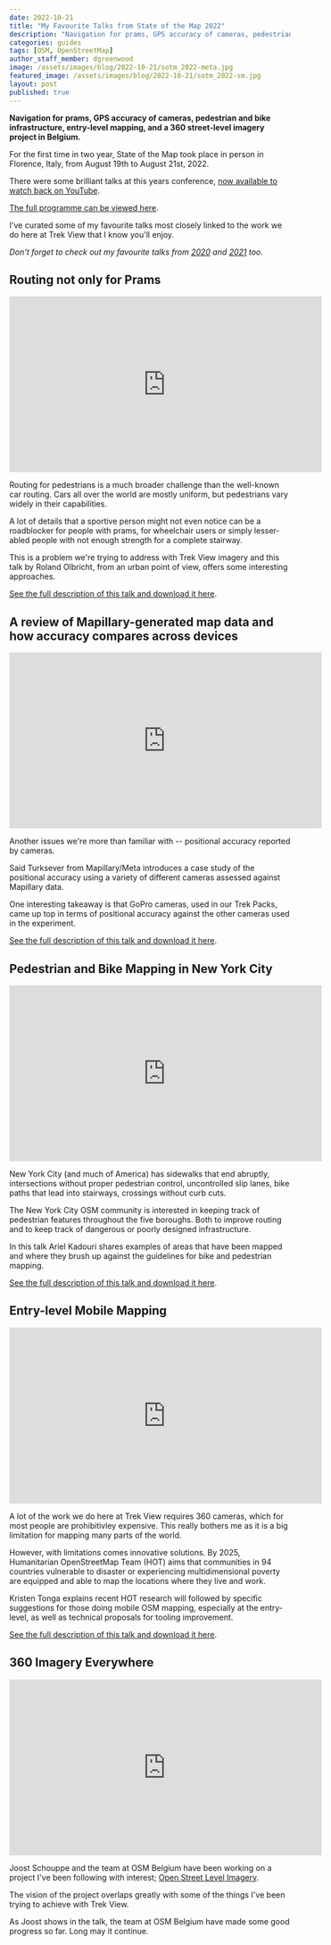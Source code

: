 ```yaml
---
date: 2022-10-21
title: "My Favourite Talks from State of the Map 2022"
description: "Navigation for prams, GPS accuracy of cameras, pedestrian and bike infrastructure, entry-level mapping, and a 360 street-level imagery project in Belgium."
categories: guides
tags: [OSM, OpenStreetMap]
author_staff_member: dgreenwood
image: /assets/images/blog/2022-10-21/sotm_2022-meta.jpg
featured_image: /assets/images/blog/2022-10-21/sotm_2022-sm.jpg
layout: post
published: true
---
```


**Navigation for prams, GPS accuracy of cameras, pedestrian and bike infrastructure, entry-level mapping, and a 360 street-level imagery project in Belgium.**

For the first time in two year, State of the Map took place in person in Florence, Italy, from August 19th to August 21st, 2022.

There were some brilliant talks at this years conference, [now available to watch back on YouTube](https://www.youtube.com/playlist?list=PLQNy8KsDknCo4Hpk5_trylRC8FD2ge9ns).

[The full programme can be viewed here](https://2022.stateofthemap.org/programme/).

I've curated some of my favourite talks most closely linked to the work we do here at Trek View that I know you'll enjoy.

_Don't forget to check out my favourite talks from [2020](/blog/2020/state-of-the-map-2020) and [2021](/blog/2021/state-of-the-map-2021) too._

## Routing not only for Prams

<iframe width="560" height="315" src="https://www.youtube.com/embed/1PnBKjgA-1c" title="YouTube video player" frameborder="0" allow="accelerometer; autoplay; clipboard-write; encrypted-media; gyroscope; picture-in-picture" allowfullscreen></iframe>

Routing for pedestrians is a much broader challenge than the well-known car routing. Cars all over the world are mostly uniform, but pedestrians vary widely in their capabilities.

A lot of details that a sportive person might not even notice can be a roadblocker for people with prams, for wheelchair users or simply lesser-abled people with not enough strength for a complete stairway.

This is a problem we're trying to address with Trek View imagery and this talk by Roland Olbricht, from an urban point of view, offers some interesting approaches.

[See the full description of this talk and download it here](https://media.ccc.de/v/sotm2022-18470-routing-not-only-for-prams).

## A review of Mapillary-generated map data and how accuracy compares across devices

<iframe width="560" height="315" src="https://www.youtube-nocookie.com/embed/E646mzQMgjo" title="YouTube video player" frameborder="0" allow="accelerometer; autoplay; clipboard-write; encrypted-media; gyroscope; picture-in-picture" allowfullscreen></iframe>

Another issues we're more than familiar with -- positional accuracy reported by cameras.

Said Turksever from Mapillary/Meta introduces a case study of the positional accuracy using a variety of different cameras assessed against Mapillary data.

One interesting takeaway is that GoPro cameras, used in our Trek Packs, came up top in terms of positional accuracy against the other cameras used in the experiment.

[See the full description of this talk and download it here](https://media.ccc.de/v/sotm2022-18509-a-review-of-mapillary-generated-map-data-and-how-accuracy-compares-across-devices).

## Pedestrian and Bike Mapping in New York City

<iframe width="560" height="315" src="https://www.youtube.com/embed/3RcJeIpatvA" title="YouTube video player" frameborder="0" allow="accelerometer; autoplay; clipboard-write; encrypted-media; gyroscope; picture-in-picture" allowfullscreen></iframe>

New York City (and much of America) has sidewalks that end abruptly, intersections without proper pedestrian control, uncontrolled slip lanes, bike paths that lead into stairways, crossings without curb cuts.

The New York City OSM community is interested in keeping track of pedestrian features throughout the five boroughs. Both to improve routing and to keep track of dangerous or poorly designed infrastructure.

In this talk Ariel Kadouri shares examples of areas that have been mapped and where they brush up against the guidelines for bike and pedestrian mapping.

[See the full description of this talk and download it here](https://media.ccc.de/v/sotm2022-18511-pedestrian-and-bike-mapping-in-new-york-city).

## Entry-level Mobile Mapping

<iframe width="560" height="315" src="https://www.youtube.com/embed/AniW28xMNSE" title="YouTube video player" frameborder="0" allow="accelerometer; autoplay; clipboard-write; encrypted-media; gyroscope; picture-in-picture" allowfullscreen></iframe>

A lot of the work we do here at Trek View requires 360 cameras, which for most people are prohibitivley expensive. This really bothers me as it is a big limitation for mapping many parts of the world.

However, with limitations comes innovative solutions. By 2025, Humanitarian OpenStreetMap Team (HOT) aims that communities in 94 countries vulnerable to disaster or experiencing multidimensional poverty are equipped and able to map the locations where they live and work.

Kristen Tonga explains recent HOT research will followed by specific suggestions for those doing mobile OSM mapping, especially at the entry-level, as well as technical proposals for tooling improvement. 

[See the full description of this talk and download it here](https://media.ccc.de/v/sotm2022-18529-entry-level-mobile-mapping).

## 360 Imagery Everywhere

<iframe width="560" height="315" src="https://www.youtube.com/embed/jiI2aoedC0A" title="YouTube video player" frameborder="0" allow="accelerometer; autoplay; clipboard-write; encrypted-media; gyroscope; picture-in-picture" allowfullscreen></iframe>

Joost Schouppe and the team at OSM Belgium have been working on a project I've been following with interest; [Open Street Level Imagery](https://openstreetmap.be/en/projects/streetlevelimagery.html).

The vision of the project overlaps greatly with some of the things I've been trying to achieve with Trek View.

As Joost shows in the talk, the team at OSM Belgium have made some good progress so far. Long may it continue.